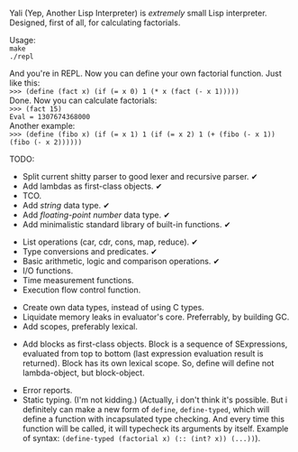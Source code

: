 Yali (Yep, Another Lisp Interpreter) is _extremely_ small Lisp interpreter. Designed, first of all, for calculating factorials.

Usage:  
`make`  
`./repl`  

And you're in REPL. Now you can define your own factorial function. Just like this:  
`>>> (define (fact x) (if (= x 0) 1 (* x (fact (- x 1)))))`  
Done. Now you can calculate factorials:  
`>>> (fact 15)`  
`Eval = 1307674368000`  
Another example:  
`>>> (define (fibo x) (if (= x 1) 1 (if (= x 2) 1 (+ (fibo (- x 1)) (fibo (- x 2))))))`

TODO:
* Split current shitty parser to good lexer and recursive parser. ✔
* Add lambdas as first-class objects. ✔
* TCO.
* Add _string_ data type. ✔
* Add _floating-point number_ data type. ✔
* Add minimalistic standard library of built-in functions. ✔
 - List operations (car, cdr, cons, map, reduce). ✔
 - Type conversions and predicates. ✔
 - Basic arithmetic, logic and comparison operations. ✔
 - I/O functions.
 - Time measurement functions.
 - Execution flow control function.
* Create own data types, instead of using C types.
* Liquidate memory leaks in evaluator's core. Preferrably, by building GC.
* Add scopes, preferably lexical.
 - Add blocks as first-class objects. Block is a sequence of SExpressions, evaluated from top to bottom (last expression evaluation result is returned). Block has its own lexical scope. So, define will define not lambda-object, but block-object.
* Error reports.
* Static typing. (I'm not kidding.) (Actually, i don't think it's possible. But i definitely can make a new form of `define`, `define-typed`, which will define a function with incapsulated type checking. And every time this function will be called, it will typecheck its arguments by itself. Example of syntax: `(define-typed (factorial x) (:: (int? x)) (...))`).
